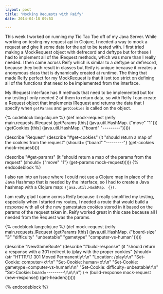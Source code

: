 ```yaml
---
layout: post
title: "Mocking Requests with Reify"
date: 2014-04-18 09:53

---
```

This week I worked on running my Tic Tac Toe off of my Java Server. While working on testing my request api in Clojure, I needed a way to mock a request and give it some data for the api to be tested with.
I first tried making a MockRequest object with defrecord and deftype but for these I had to implement all of the IRequest methods, which was more than I really needed. I then came across Reify which is similar to a deftype or defrecord, because they both result in classes but Reify is unique because it creates a anonymous class that is dynamically created at runtime.
The thing that made Reify perfect for my MockRequest is that it isnt too strict on defining all of the functions that need to be implemented from the interface.

My IRequest interface has 9 methods that need to be implemented but for my testing I only needed 2 of them to return data, so with Reify I can create a Request object that implements IRequest and returns the data that I specify when `getParams` and `getCookies` is called on the object.

{% codeblock lang:clojure %}
(def mock-request
  (reify main.requests.IRequest
    (getParams [this]
      (java.util.HashMap. {"move" "1"}))
    (getCookies [this]
      (java.util.HashMap. {"board" "---------"}))))

(describe "Request"
  (describe "#get-cookies"
    (it "should return a map of the cookies from the request"
      (should= {"board" "---------"} (get-cookies mock-request))))

  (describe "#get-params"
    (it "should return a map of the params from the request"
      (should= {"move" "1"} (get-params mock-request)))))
{% endcodeblock %}

I also ran into an issue where I could not use a Clojure map in place of the Java Hashmap that is needed by the interface, so I had to create a Java hashmap with a Clojure map: `(java.util.HashMap. {})`.

I am really glad I came across Reify because it really simplified my testing, especially when I started my routes, I needed a route that would build a response with all of the new gamestates cookies stored in it based on the params of the request taken in. Reify worked great in this case because all I needed from the Request was the params.

{% codeblock lang:clojure %}
(def mock-request
  (reify main.requests.IRequest
    (getParams [this]
      (java.util.HashMap. {"board-size" "3" "difficulty" "unbeatable" "gametype" "computer-vs-human"}))))

(describe "NewGameRoute"
  (describe "#build-response"
    (it "should return a response with a 301 redirect to /play with the proper cookies"
      (should= (str "HTTP/1.1 301 Moved Permanently\r\n"
                    "Location: /play\r\n"
                    "Set-Cookie: computer=x\r\n"
                    "Set-Cookie: human=o\r\n"
                    "Set-Cookie: gametype=computer-vs-human\r\n"
                    "Set-Cookie: difficulty=unbeatable\r\n"
                    "Set-Cookie: board=---------\r\n\r\n") (-> (build-response mock-request (new-response)) (get-headers))))))

{% endcodeblock %}
